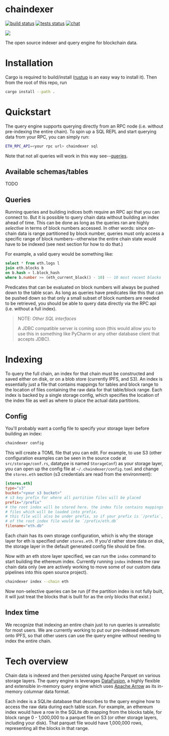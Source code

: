 # chaindexer

[![build status](https://github.com/operator-io/chaindexer/actions/workflows/build.yml/badge.svg)](https://github.com/operator-io/chaindexer/actions/workflows/build.yml)
[![tests status](https://github.com/operator-io/chaindexer/actions/workflows/test.yml/badge.svg)](https://github.com/operator-io/chaindexer/actions/workflows/test.yml)
[![chat](https://img.shields.io/badge/chat-discord-blue)](https://discord.com/invite/KkbgTVWsBS)

<img src="https://atana-public-assets.s3.amazonaws.com/Operator-Black.svg" />

The open source indexer and query engine for blockchain data.

# Installation

Cargo is required to build/install ([rustup](https://rustup.rs/) is an easy way to install it).
Then from the root of this repo, run

```sh
cargo install --path .
```

# Quickstart

The query engine supports querying directly from an RPC node (i.e. without pre-indexing
the entire chain). To spin up a SQL REPL and start querying data from your RPC, you
can simply run:

```sh
ETH_RPC_API=<your rpc url> chaindexer sql
```

Note that not all queries will work in this way see--[queries](#queries).

## Available schemas/tables

TODO

## Queries

Running queries and building indices both require an RPC api that you can connect to.
But it is possible to query chain data without building an index ahead of time. This can be
done as long as the queries ran are highly _selective_ in terms of block numbers accessed.
In other words: since on-chain data is range partitioned
by block number, queries must only access a specific range of block numbers--otherwise
the entire chain state would have to be indexed (see next section for how to do that.)

For example, a valid query would be something like:

```sql
select * from eth.logs l
join eth.blocks b
on b.hash = l.block_hash
where b.number >= (eth_current_block() - 10) -- 10 most recent blocks
```

Predicates that can be evaluated on block numbers will always be pushed down to the table scan.
As long as queries have predicates like this that can be pushed down so that only a
small subset of block numbers are needed to be retrieved, you should be able to query
data directly via the RPC api (i.e. without a full index).

> NOTE: _Other SQL interfaces_
>
> A JDBC compatible server is coming soon (this would allow you to use this in something
> like PyCharm or any other database client that accepts JDBC).

# Indexing

To query the full chain, an index for that chain must be constructed and saved either
on disk, or on a blob store (currently IPFS, and S3). An index is essentially just a file
that contains mappings for tables and block range to the location of files
containing the raw data for that table/block range. Each index is backed by a single
storage config, which specifies the location of the index file as well as where to place
the actual data partitions.

## Config

You'll probably want a config file to specify your storage layer before building an index:

```sh
chaindexer config
```

This will create a TOML file that you can edit. For example, to use S3 (other configuration
examples can be seen in the source code at `src/storage/conf.rs`, datatype is named `StorageConf`)
as your storage layer, you can open up the config file at `~/.chaindexer/config.toml`
and change the `stores.eth` section (s3 credentials are read from the environment):

```toml
[stores.eth]
type="s3"
bucket="<your s3 bucket>"
# s3 key prefix for where all partition files will be placed
prefix="/prefix"
# the root index will be stored here. the index file contains mappings to the partition
# files which will be loaded into prefix.
# this file will also be under prefix, so if your prefix is `/prefix`, the full s3 key
# of the root index file would be `/prefix/eth.db`
filename="eth.db"
```

Each chain has its own storage configuration, which is why the storage layer for eth is
specified under `stores.eth`. If you'd rather store data on disk, the storage layer in the
default generated config file should be fine.

Now with an eth store layer specified, we can run the `index` command to start
building the ethereum index. Currently running `index` indexes the raw chain data
only (we are actively working to move some of our custom data pipelines
into this open source project).

```sh
chaindexer index --chain eth
```

Now non-selective queries can be run (if the partition index is not fully built,
it will just treat the blocks that is built for as the only blocks that exist.)

## Index time

We recognize that indexing an entire chain just to run queries is unrealistic for most users.
We are currently working to put our pre-indexed ethereum onto IPFS, so that other users
can use the query engine without needing to index the entire chain.

# Tech overview

Chain data is indexed and then persisted using Apache Parquet on various storage layers.
The query engine is leverages [DataFusion](https://github.com/apache/arrow-datafusion),
a highly flexible and extensible in-memory query engine which uses
[Apache Arrow](https://arrow.apache.org/) as its in-memory columnar data format.

Each index is a SQLite database that describes to the query engine how to access the raw
data during each table scan. For example, an ethereum index would have a row in the SQLite db
mapping from the blocks table, for block range 0 - 1,000,000 to a parquet file on S3
(or other storage layers, including your disk). That parquet file would have 1,000,000
rows, representing all the blocks in that range.
